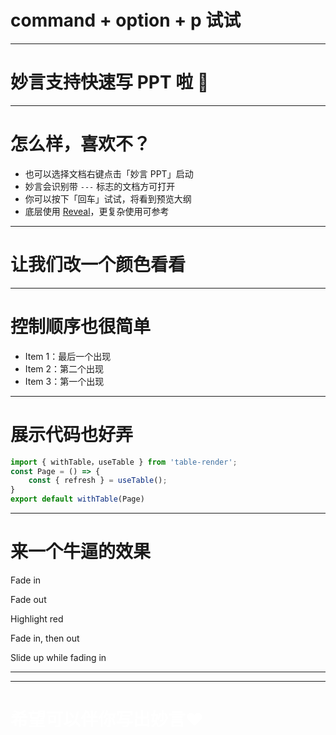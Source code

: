 # command + option + p  试试

---

# 妙言支持快速写 PPT 啦 🎉

---

# 怎么样，喜欢不？
- 也可以选择文档右键点击「妙言 PPT」启动
- 妙言会识别带 `---` 标志的文档方可打开
- 你可以按下「回车」试试，将看到预览大纲
- 底层使用 [Reveal](https://revealjs.com/markdown/)，更复杂使用可参考

---

<!-- .slide: data-background="#F8CB9E" -->
# 让我们改一个颜色看看

---

# 控制顺序也很简单
- Item 1：最后一个出现 <!-- .element: class="fragment" data-fragment-index="3" -->
- Item 2：第二个出现 <!-- .element: class="fragment" data-fragment-index="2" -->
- Item 3：第一个出现 <!-- .element: class="fragment" data-fragment-index="1" -->

---

# 展示代码也好弄

```js [1|2-4|5]
import { withTable，useTable } from 'table-render';
const Page = () => {
    const { refresh } = useTable();
}
export default withTable(Page)
```

---

# 来一个牛逼的效果
<p class="fragment">Fade in</p>
<p class="fragment fade-out">Fade out</p>
<p class="fragment highlight-red">Highlight red</p>
<p class="fragment fade-in-then-out">Fade in, then out</p>
<p class="fragment fade-up">Slide up while fading in</p>

---

<!-- .slide: data-background-iframe="https://miaoyan.app/" -->
<!-- .slide: data-background-interactive -->

---

<!-- .slide: data-background-gradient="radial-gradient(#36563C, #4A674F)" -->
<h1 style="color:#fff">希望可以伴你写出妙言❤️</h1>
